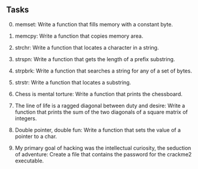 ## Tasks

0. memset:
Write a function that fills memory with a constant byte.

1. memcpy:
Write a function that copies memory area.

2. strchr:
Write a function that locates a character in a string.

3. strspn:
Write a function that gets the length of a prefix substring.

4. strpbrk:
Write a function that searches a string for any of a set of bytes.

5. strstr:
Write a function that locates a substring.

6. Chess is mental torture:
Write a function that prints the chessboard.

7. The line of life is a ragged diagonal between duty and desire:
Write a function that prints the sum of the two diagonals of a square matrix of integers.

8. Double pointer, double fun:
Write a function that sets the value of a pointer to a char.

9. My primary goal of hacking was the intellectual curiosity, the seduction of adventure:
Create a file that contains the password for the crackme2 executable.
